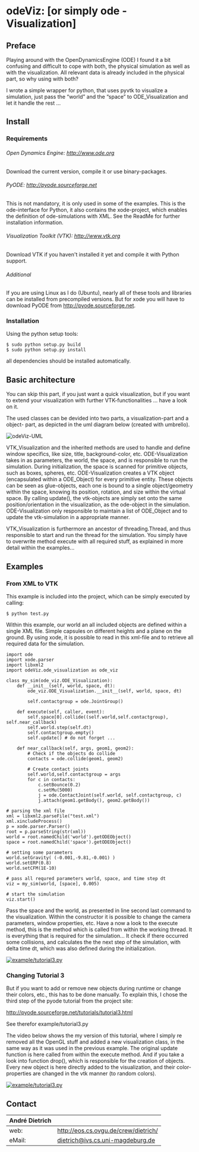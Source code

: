 # odeViz: [or simply ode - Visualization]

## Preface

Playing around with the OpenDynamicsEngine (ODE) I found it a bit confusing and
difficult to cope with both, the physical simulation as well as with the
visualization. All relevant data is already included in the physical part, so
why using with both?

I wrote a simple wrapper for python, that uses pyvtk to visualize a simulation,
just pass the “world” and the “space” to ODE_Visualization and let it handle the
rest …


## Install


### Requirements
###### Open Dynamics Engine: http://www.ode.org

Download the current version, compile it or use binary-packages.

###### PyODE: http://pyode.sourceforge.net

This is not mandatory, it is only used in some of the examples. This is the
ode-interface for Python, it also contains the xode-project, which enables
the definition of ode-simulations with XML. See the ReadMe for further
installation information.

###### Visualization Toolkit (VTK): http://www.vtk.org

Download VTK if you haven't installed it yet and compile it with Python support.

###### Additional

If you are using Linux as I do (Ubuntu), nearly all of these tools and libraries
can be installed from precompiled versions. But for xode you will have to download
PyODE from http://pyode.sourceforge.net.

### Installation

Using the python setup tools:

```
$ sudo python setup.py build
$ sudo python setup.py install
```

all dependencies should be installed automatically.

## Basic architecture

You can skip this part, if you just want a quick visualization, but if you want
to extend your visualization with further VTK-functionalities ... have a look on
it.

The used classes can be devided into two parts, a visualization-part and a object-
part, as depicted in the uml diagram below (created with umbrello).

![odeViz-UML](http://www.aizac.info/wp-content/uploads/ODE-VIZ-UML.png)

VTK_Visualization and the inherited methods are used to handle and define window
specifics, like size, title, background-color, etc. ODE-Visualization takes in as
parameters, the world, the space, and is responsible to run the simulation. During
initialization, the space is scanned for primitive objects, such as boxes, spheres,
etc. ODE-Visualization creates a VTK object (encapsulated within a ODE_Object) for
every primitive entity. These objects can be seen as glue-objects, each one is bound
to a single object/geometry within the space, knowing its position, rotation, and
size within the virtual space. By calling update(), the vtk-objects are simply set
onto the same position/orientation in the visualization, as the ode-object in the
simulation. ODE-Visualization only responsible to maintain a list of ODE_Object and
to update the vtk-simulation in a appropriate manner.

VTK_Visualization is furthermore an ancestor of threading.Thread, and thus
responsible to start and run the thread for the simulation. You simply have to
overwrite method execute with all required stuff, as explained in more detail
within the examples...


## Examples

### From XML to VTK

This example is included into the project, which can be simply executed by calling:
```
$ python test.py
```

Within this example, our world an all included objects are defined within a single
XML file. Simple capsules on different heights and a plane on the ground. By using
xode, it is possible to read in this xml-file and to retrieve all required data for
the simulation.

```
import ode
import xode.parser
import libxml2
import odeViz.ode_visualization as ode_viz

class my_sim(ode_viz.ODE_Visualization):
    def __init__(self, world, space, dt):
        ode_viz.ODE_Visualization.__init__(self, world, space, dt)

        self.contactgroup = ode.JointGroup()

    def execute(self, caller, event):
        self.space[0].collide((self.world,self.contactgroup), self.near_callback)
        self.world.step(self.dt)
        self.contactgroup.empty()
        self.update() # do not forget ...

    def near_callback(self, args, geom1, geom2):
        # Check if the objects do collide
        contacts = ode.collide(geom1, geom2)

        # Create contact joints
        self.world,self.contactgroup = args
        for c in contacts:
            c.setBounce(0.2)
            c.setMu(5000)
            j = ode.ContactJoint(self.world, self.contactgroup, c)
            j.attach(geom1.getBody(), geom2.getBody())

# parsing the xml file
xml = libxml2.parseFile("test.xml")
xml.xincludeProcess()
p = xode.parser.Parser()
root = p.parseString(str(xml))
world = root.namedChild('world').getODEObject()
space = root.namedChild('space').getODEObject()

# setting some parameters
world.setGravity( (-0.001,-9.81,-0.001) )
world.setERP(0.8)
world.setCFM(1E-10)

# pass all requred parameters world, space, and time step dt
viz = my_sim(world, [space], 0.005)

# start the simulation
viz.start()
```

Pass the space and the world, as presented in line second last command to the
visualization. Within the constructor it is possible to change the camera
parameters, window properties, etc. Have a now a look to the execute method,
this is the method which is called from within the working thread. It is
everything that is required for the simulation... It check if there occurred
some collisions, and calculates the the next step of the simulation, with
delta time dt, which was also defined during the initialization.

[![example/tutorial3.py](http://img.youtube.com/vi/1VQMAje62FE/0.jpg)](http://www.youtube.com/watch?v=1VQMAje62FE)

### Changing Tutorial 3

But if you want to add or remove new objects during runtime or change their colors,
etc., this has to be done manually. To explain this, I chose the third step of the
pyode tutorial from the project site:

http://pyode.sourceforge.net/tutorials/tutorial3.html

See therefor example/tutorial3.py

The video below shows the my version of this tutorial, where I simply re removed
all the OpenGL stuff and added a new visualization class, in the same way as it was
used in the previous example. The original update function is here called from within
the execute method. And if you take a look into function drop(), which is responsible
for the creation of objects. Every new object is here directly added to the
visualization, and their color-properties are changed in the vtk manner (to random
colors).

[![example/tutorial3.py](http://img.youtube.com/vi/T7C_IB3Cri8/0.jpg)](http://www.youtube.com/watch?v=T7C_IB3Cri8)


## Contact

| André Dietrich |                                           |
| -------------- | ----------------------------------------- |
| web:           | http://eos.cs.ovgu.de/crew/dietrich/      |
| eMail:         | dietrich@ivs.cs.uni-magdeburg.de          |

